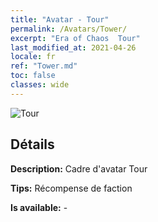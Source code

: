 ```yaml
---
title: "Avatar - Tour"
permalink: /Avatars/Tower/
excerpt: "Era of Chaos  Tour"
last_modified_at: 2021-04-26
locale: fr
ref: "Tower.md"
toc: false
classes: wide
---
```

 ![Tour](/images/a/avatarFrame_5.png)

## Détails

 **Description:** Cadre d'avatar Tour 

 **Tips:** Récompense de faction 

 **Is available:**  - 

